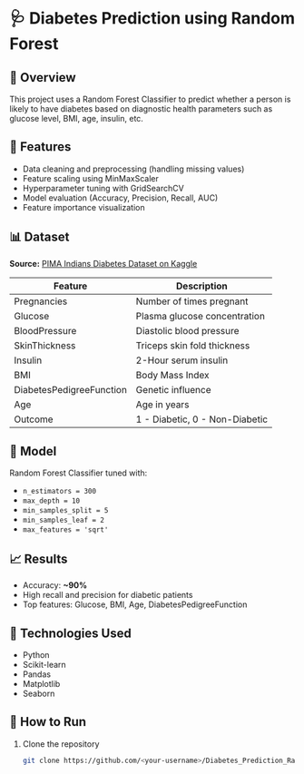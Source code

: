 # 🩺 Diabetes Prediction using Random Forest

## 📘 Overview
This project uses a Random Forest Classifier to predict whether a person is likely to have diabetes based on diagnostic health parameters such as glucose level, BMI, age, insulin, etc.

## 🚀 Features
- Data cleaning and preprocessing (handling missing values)
- Feature scaling using MinMaxScaler
- Hyperparameter tuning with GridSearchCV
- Model evaluation (Accuracy, Precision, Recall, AUC)
- Feature importance visualization

## 📊 Dataset
**Source:** [PIMA Indians Diabetes Dataset on Kaggle](https://www.kaggle.com/datasets/uciml/pima-indians-diabetes-database)

| Feature | Description |
|----------|-------------|
| Pregnancies | Number of times pregnant |
| Glucose | Plasma glucose concentration |
| BloodPressure | Diastolic blood pressure |
| SkinThickness | Triceps skin fold thickness |
| Insulin | 2-Hour serum insulin |
| BMI | Body Mass Index |
| DiabetesPedigreeFunction | Genetic influence |
| Age | Age in years |
| Outcome | 1 - Diabetic, 0 - Non-Diabetic |

## 🧠 Model
Random Forest Classifier tuned with:
- `n_estimators = 300`
- `max_depth = 10`
- `min_samples_split = 5`
- `min_samples_leaf = 2`
- `max_features = 'sqrt'`

## 📈 Results
- Accuracy: **~90%**
- High recall and precision for diabetic patients
- Top features: Glucose, BMI, Age, DiabetesPedigreeFunction

## 🧩 Technologies Used
- Python
- Scikit-learn
- Pandas
- Matplotlib
- Seaborn

## 💾 How to Run
1. Clone the repository  
   ```bash
   git clone https://github.com/<your-username>/Diabetes_Prediction_RandomForest.git
